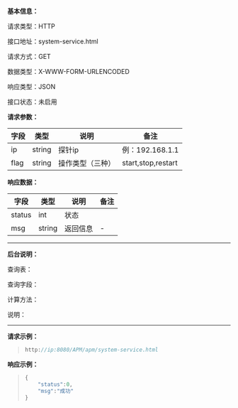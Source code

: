 **基本信息：**

请求类型：HTTP

接口地址：system-service.html

请求方式：GET

数据类型：X-WWW-FORM-URLENCODED

响应类型：JSON

接口状态：未启用

**请求参数：**

| **字段** | **类型** | **说明** | **备注** |
| --- | --- | --- | --- |
| ip| string | 探针ip | 例：192.168.1.1 |
| flag | string | 操作类型（三种） | start,stop,restart |

**响应数据：**

| **字段** | **类型** | **说明** | **备注** |
| --- | --- | --- | --- |
| status | int | 状态 | |
| msg | string | 返回信息 | - |

---

**后台说明：**

查询表：

查询字段：

计算方法：

说明：

---

**请求示例：**

> ```js
> http://ip:8080/APM/apm/system-service.html
> ```

**响应示例：**

> ```js
> {
>     "status":0,
>     "msg":"成功"
> }
> ```